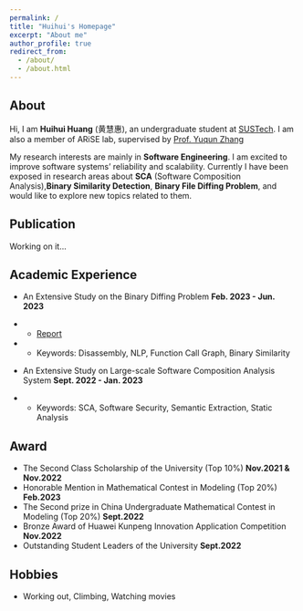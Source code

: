 ```yaml
---
permalink: /
title: "Huihui's Homepage"
excerpt: "About me"
author_profile: true
redirect_from: 
  - /about/
  - /about.html
---
```



## About

Hi, I am **Huihui Huang** (黄慧惠), an undergraduate student at [SUSTech](https://www.sustech.edu.cn/en/). I am also a member of ARiSE lab, supervised by [Prof. Yuqun Zhang](https://zhangyuqun.github.io/index.html)

My research interests are mainly in **Software Engineering**. I am excited to improve software systems’ reliability and scalability. Currently I have been exposed in research areas about **SCA** (Software Composition Analysis),**Binary Similarity Detection**, **Binary File Diffing Problem**, and would like to explore new topics related to them.

## Publication

Working on it...

## Academic Experience
- An Extensive Study on the Binary Diffing Problem **Feb. 2023 - Jun. 2023** 
- - [Report](https://huihuihuang.top/files/binary_diffing_report.pdf)
- - Keywords: Disassembly, NLP, Function Call Graph, Binary Similarity 

- An Extensive Study on Large-scale Software Composition Analysis System **Sept. 2022 - Jan. 2023**
- - Keywords: SCA, Software Security, Semantic Extraction, Static Analysis
## Award

- The Second Class Scholarship of the University (Top 10%) **Nov.2021 & Nov.2022**
- Honorable Mention in Mathematical Contest in Modeling (Top 20%) **Feb.2023**
- The Second prize in China Undergraduate Mathematical Contest in Modeling (Top 20%) **Sept.2022**
- Bronze Award of Huawei Kunpeng Innovation Application Competition **Nov.2022**
- Outstanding Student Leaders of the University **Sept.2022**


## Hobbies

- Working out, Climbing, Watching movies



